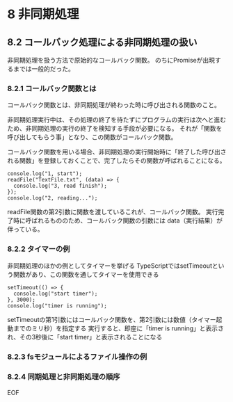 # 8 非同期処理
## 8.2 コールバック処理による非同期処理の扱い
非同期処理を扱う方法で原始的なコールバック関数。
のちにPromiseが出現するまでは一般的だった。

### 8.2.1 コールバック関数とは
コールバック関数とは、非同期処理が終わった時に呼び出される関数のこと。

非同期処理実行中は、その処理の終了を待たずにプログラムの実行は次へと進むため、非同期処理の実行の終了を検知する手段が必要になる。
それが「関数を呼び出してもらう事」となり、この関数がコールバック関数。

コールバック関数を用いる場合、非同期処理の実行開始時に「終了した呼び出される関数」を登録しておくことで、完了したらその関数が呼ばれることになる。

```
console.log("1, start");
readFile("TextFile.txt", (data) => {
  console.log("3, read finish");
});
console.log("2, reading...");
```

readFile関数の第2引数に関数を渡しているこれが、コールバック関数。
実行完了時に呼ばれるもののため、コールバック関数の引数には data（実行結果）が伴っている。


### 8.2.2 タイマーの例

非同期処理のほかの例としてタイマーを挙げる
TypeScriptではsetTimeoutという関数があり、この関数を通してタイマーを使用できる

```
setTimeout(() => {
  console.log("start timer");
}, 3000);
console.log("timer is running");
```

setTimeoutの第1引数にはコールバック関数を、第2引数には数値（タイマー起動までのミリ秒）を指定する
実行すると、即座に「timer is running」と表示され、その3秒後に「start timer」と表示されることになる



### 8.2.3 fsモジュールによるファイル操作の例



### 8.2.4 同期処理と非同期処理の順序







EOF
